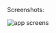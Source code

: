 Screenshots: 

![app screens](https://github.com/harshjoshi004/Talkio-ChattingApp/assets/138373025/479e7d4a-269a-4259-9ec9-6b53f6025de4)

